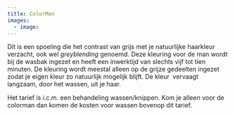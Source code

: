 ```yaml
---
title: ColorMan
images:
  - image:
---
```


Dit is een spoeling die het contrast van grijs met je natuurlijke haarkleur verzacht, ook wel *greyblending* genoemd. Deze kleuring voor de man wordt bij de wasbak ingezet en heeft een inwerktijd van slechts vijf tot tien minuten. De kleuring wordt meestal alleen op de grijze gedeelten ingezet zodat je eigen kleur zo natuurlijk mogelijk blijft. De kleur&nbsp; vervaagt langzaam, door het wassen, uit je haar.

Het tarief is i.c.m. een behandeling wassen/knippen. Kom je alleen voor de colorman dan komen de kosten voor wassen bovenop dit tarief.